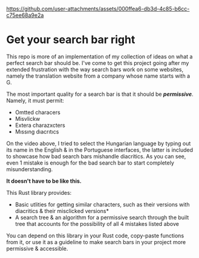 https://github.com/user-attachments/assets/000ffea6-db3d-4c85-b6cc-c75ee68a9e2a

# Get your search bar right

This repo is more of an implementation of my collection of ideas on what a perfect search bar should be.
I've come to get this project going after my extended frustration with the way search bars work on some websites,
namely the translation website from a company whose name starts with a G.

The most important quality for a search bar is that it should be _**permissive**_.
Namely, it must permit:
- Omtted characers
- Misvlickw
- Extera charazxcters
- Mıssıng dıacrıtıcs

On the video above, I tried to select the Hungarian language by typing out its name in the English & in the Portuguese interfaces,
the latter is included to showcase how bad search bars mishandle diacritics. As you can see, even 1 mistake is enough for
the bad search bar to start completely misunderstanding.

**It doesn't have to be like this.**

This Rust library provides:
- Basic utlities for getting similar characters, such as their versions with diacritics & their misclicked versions\*
- A search tree & an algorithm for a permissive search through the built tree that accounts for the possibility of all 4 mistakes listed above

You can depend on this library in your Rust code, copy-paste functions from it, or use it as a guideline to make search bars in your project more permissive & accessible.

